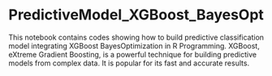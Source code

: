 # PredictiveModel_XGBoost_BayesOpt
This notebook contains codes showing how to build predictive classification model integrating XGBoost BayesOptimization in R Programming. XGBoost, eXtreme Gradient Boosting, is a powerful technique for building predictive models from complex data. It is popular for its fast and accurate results.
